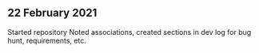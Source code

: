 ## 22 February 2021
Started repository
Noted associations, created sections in dev log for bug hunt, requirements, etc. 